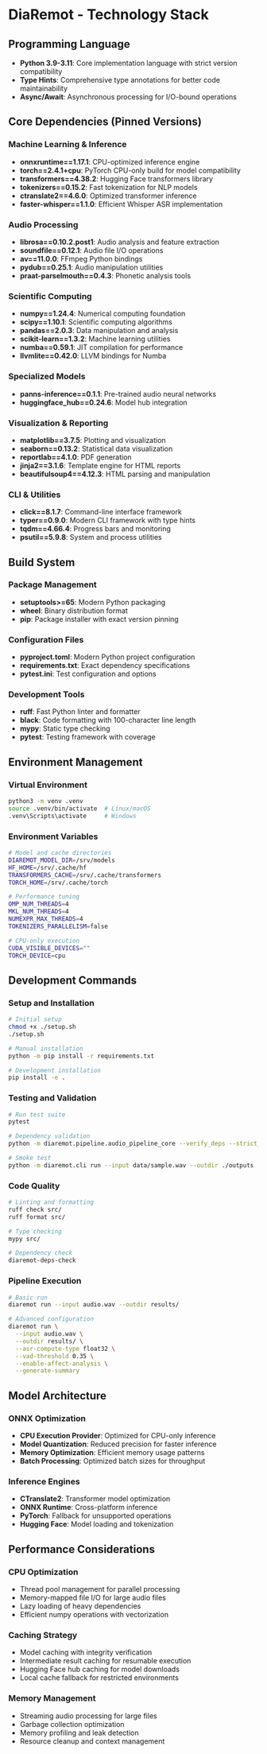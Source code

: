 # DiaRemot - Technology Stack

## Programming Language
- **Python 3.9-3.11**: Core implementation language with strict version compatibility
- **Type Hints**: Comprehensive type annotations for better code maintainability
- **Async/Await**: Asynchronous processing for I/O-bound operations

## Core Dependencies (Pinned Versions)

### Machine Learning & Inference
- **onnxruntime==1.17.1**: CPU-optimized inference engine
- **torch==2.4.1+cpu**: PyTorch CPU-only build for model compatibility
- **transformers==4.38.2**: Hugging Face transformers library
- **tokenizers==0.15.2**: Fast tokenization for NLP models
- **ctranslate2==4.6.0**: Optimized transformer inference
- **faster-whisper==1.1.0**: Efficient Whisper ASR implementation

### Audio Processing
- **librosa==0.10.2.post1**: Audio analysis and feature extraction
- **soundfile==0.12.1**: Audio file I/O operations
- **av==11.0.0**: FFmpeg Python bindings
- **pydub==0.25.1**: Audio manipulation utilities
- **praat-parselmouth==0.4.3**: Phonetic analysis tools

### Scientific Computing
- **numpy==1.24.4**: Numerical computing foundation
- **scipy==1.10.1**: Scientific computing algorithms
- **pandas==2.0.3**: Data manipulation and analysis
- **scikit-learn==1.3.2**: Machine learning utilities
- **numba==0.59.1**: JIT compilation for performance
- **llvmlite==0.42.0**: LLVM bindings for Numba

### Specialized Models
- **panns-inference==0.1.1**: Pre-trained audio neural networks
- **huggingface_hub==0.24.6**: Model hub integration

### Visualization & Reporting
- **matplotlib==3.7.5**: Plotting and visualization
- **seaborn==0.13.2**: Statistical data visualization
- **reportlab==4.1.0**: PDF generation
- **jinja2==3.1.6**: Template engine for HTML reports
- **beautifulsoup4==4.12.3**: HTML parsing and manipulation

### CLI & Utilities
- **click==8.1.7**: Command-line interface framework
- **typer==0.9.0**: Modern CLI framework with type hints
- **tqdm==4.66.4**: Progress bars and monitoring
- **psutil==5.9.8**: System and process utilities

## Build System

### Package Management
- **setuptools>=65**: Modern Python packaging
- **wheel**: Binary distribution format
- **pip**: Package installer with exact version pinning

### Configuration Files
- **pyproject.toml**: Modern Python project configuration
- **requirements.txt**: Exact dependency specifications
- **pytest.ini**: Test configuration and options

### Development Tools
- **ruff**: Fast Python linter and formatter
- **black**: Code formatting with 100-character line length
- **mypy**: Static type checking
- **pytest**: Testing framework with coverage

## Environment Management

### Virtual Environment
```bash
python3 -m venv .venv
source .venv/bin/activate  # Linux/macOS
.venv\Scripts\activate     # Windows
```

### Environment Variables
```bash
# Model and cache directories
DIAREMOT_MODEL_DIR=/srv/models
HF_HOME=/srv/.cache/hf
TRANSFORMERS_CACHE=/srv/.cache/transformers
TORCH_HOME=/srv/.cache/torch

# Performance tuning
OMP_NUM_THREADS=4
MKL_NUM_THREADS=4
NUMEXPR_MAX_THREADS=4
TOKENIZERS_PARALLELISM=false

# CPU-only execution
CUDA_VISIBLE_DEVICES=""
TORCH_DEVICE=cpu
```

## Development Commands

### Setup and Installation
```bash
# Initial setup
chmod +x ./setup.sh
./setup.sh

# Manual installation
python -m pip install -r requirements.txt

# Development installation
pip install -e .
```

### Testing and Validation
```bash
# Run test suite
pytest

# Dependency validation
python -m diaremot.pipeline.audio_pipeline_core --verify_deps --strict_dependency_versions

# Smoke test
python -m diaremot.cli run --input data/sample.wav --outdir ./outputs
```

### Code Quality
```bash
# Linting and formatting
ruff check src/
ruff format src/

# Type checking
mypy src/

# Dependency check
diaremot-deps-check
```

### Pipeline Execution
```bash
# Basic run
diaremot run --input audio.wav --outdir results/

# Advanced configuration
diaremot run \
  --input audio.wav \
  --outdir results/ \
  --asr-compute-type float32 \
  --vad-threshold 0.35 \
  --enable-affect-analysis \
  --generate-summary
```

## Model Architecture

### ONNX Optimization
- **CPU Execution Provider**: Optimized for CPU-only inference
- **Model Quantization**: Reduced precision for faster inference
- **Memory Optimization**: Efficient memory usage patterns
- **Batch Processing**: Optimized batch sizes for throughput

### Inference Engines
- **CTranslate2**: Transformer model optimization
- **ONNX Runtime**: Cross-platform inference
- **PyTorch**: Fallback for unsupported operations
- **Hugging Face**: Model loading and tokenization

## Performance Considerations

### CPU Optimization
- Thread pool management for parallel processing
- Memory-mapped file I/O for large audio files
- Lazy loading of heavy dependencies
- Efficient numpy operations with vectorization

### Caching Strategy
- Model caching with integrity verification
- Intermediate result caching for resumable execution
- Hugging Face hub caching for model downloads
- Local cache fallback for restricted environments

### Memory Management
- Streaming audio processing for large files
- Garbage collection optimization
- Memory profiling and leak detection
- Resource cleanup and context management